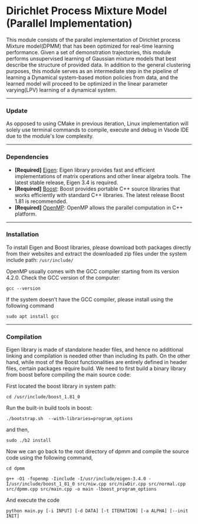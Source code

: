 # Dirichlet Process Mixture Model (Parallel Implementation)

This module consists of the parallel implementation of Dirichlet process Mixture model(DPMM) that has been optimized for real-time learning performance. Given a set of demonstration trajectories, this module performs unsupervised learning of Gaussian mixture models that best describe the structure of provided data. In addition to the general clustering purposes, this module serves as an intermediate step in the pipeline of learning a Dynamical system-based motion policies from data, and the learned model will proceed to be optimized in the linear parameter varying(LPV) learning of a dynamical system.

--- 

### Update

As opposed to using CMake in previous iteration, Linux implementation will solely use terminal commands to compile, execute and debug in Vsode IDE due to the module's low complexity.


---

### Dependencies
- **[Required]** [Eigen](https://eigen.tuxfamily.org/index.php?title=Main_Page): Eigen library provides fast and efficient implementations of matrix operations and other linear algebra tools. The latest stable release, Eigen 3.4 is required.
- **[Required]** [Boost](https://www.boost.org/): Boost provides portable C++ source libraries that works efficiently with standard C++ libraries. The latest release Boost 1.81 is recommended.
- **[Required]** [OpenMP](https://www.openmp.org/): OpenMP allows the parallel computation in C++ platform.

---

### Installation
To install Eigen and Boost libraries, please download both packages directly from their websites and extract the downloaded zip files under the system include path: `/usr/include/`

OpenMP usually comes with the GCC compiler starting from its version 4.2.0. Check the GCC version of the computer:

```gcc --version```

If the system doesn’t have the GCC compiler, please install using the following command


```sudo apt install gcc```

---

### Compilation

Eigen library is made of standalone header files, and hence no additional linking and compilation is needed other than including its path. On the other hand, while most of the Boost functionalities are entirely defined in header files, certain packages require build. We need to first build a binary library from boost before compiling the main source code:

First located the boost library in system path:

```cd /usr/include/boost_1.81_0```

Run the built-in build tools in boost:

```./bootstrap.sh  --with-libraries=program_options```

and then,

```sudo ./b2 install ```

<!-- The built shared library is a dynamic library. Hence, we need to add the environmental variables that allow the source code to locate the library at run time:

```LD_LIBRARY_PATH=/usr/include/boost_1_81_0/stage/lib```

```export $LD_LIBRARY_PATH``` -->

Now we can go back to the root directory of dpmm and compile the source code using the following command,

```cd dpmm```

```g++ -O1 -fopenmp -Iinclude -I/usr/include/eigen-3.4.0 -I/usr/include/boost_1_81_0 src/niw.cpp src/niwDir.cpp src/normal.cpp src/dpmm.cpp src/main.cpp -o main -lboost_program_options```


And execute the code 

```python main.py [-i INPUT] [-d DATA] [-t ITERATION] [-a ALPHA] [--init INIT]```

<!-- 
GCC can search for package under system directory, but both packages have unconventional names with version information, we need to specify the include path for GCC to search using the -I flag 

Eigen library is completely header-based; hence no separate compilation is needed and can be directly referenced and used once the include path is specified.

On the other hand, boost library; while most of its functionalities are defined in header files, some packages do require separate compilation and linking; e.g., boost::program_options.

Use the built-in build system from the boost:
./bootstrap.sh --help
Also, consider using the --show-libraries and --with-libraries=library-name-list options to limit the long wait you'll experience if you build everything. 
./b2 install 

The binary library, if not specified, by default will be installed under the directory usr/include/boost_1_81_0/stage/lib. Make sure then use the -L flag to specifiy the library path and use the -l flag to search for the specific library in the path -->


